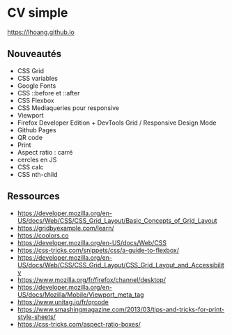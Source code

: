 # CV simple
https://lhoang.github.io

## Nouveautés
* CSS Grid
* CSS variables
* Google Fonts
* CSS ::before et ::after
* CSS Flexbox
* CSS Mediaqueries pour responsive
* Viewport
* Firefox Developer Edition + DevTools Grid / Responsive Design Mode
* Github Pages
* QR code
* Print
* Aspect ratio : carré
* cercles en JS
* CSS calc 
* CSS nth-child





## Ressources
* https://developer.mozilla.org/en-US/docs/Web/CSS/CSS_Grid_Layout/Basic_Concepts_of_Grid_Layout
* https://gridbyexample.com/learn/
* https://coolors.co
* https://developer.mozilla.org/en-US/docs/Web/CSS
* https://css-tricks.com/snippets/css/a-guide-to-flexbox/
*  https://developer.mozilla.org/en-US/docs/Web/CSS/CSS_Grid_Layout/CSS_Grid_Layout_and_Accessibility
* https://www.mozilla.org/fr/firefox/channel/desktop/
* https://developer.mozilla.org/en-US/docs/Mozilla/Mobile/Viewport_meta_tag
* https://www.unitag.io/fr/qrcode
* https://www.smashingmagazine.com/2013/03/tips-and-tricks-for-print-style-sheets/
* https://css-tricks.com/aspect-ratio-boxes/
